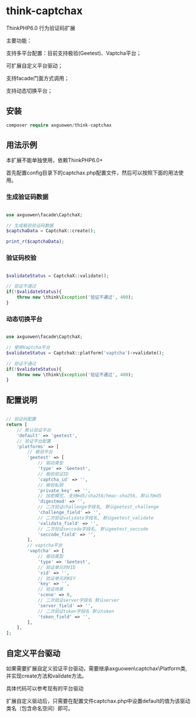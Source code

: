 # think-captchax

ThinkPHP6.0 行为验证码扩展

主要功能：

支持多平台配置：目前支持极验(Geetest)、Vaptcha平台；

可扩展自定义平台驱动；

支持facade门面方式调用；

支持动态切换平台；

## 安装

~~~php
composer require axguowen/think-captchax
~~~

## 用法示例

本扩展不能单独使用，依赖ThinkPHP6.0+

首先配置config目录下的captchax.php配置文件，然后可以按照下面的用法使用。

### 生成验证码数据

~~~php

use axguowen\facade\CaptchaX;

// 生成极验验证码数据
$captchaData = CaptchaX::create();

print_r($captchaData);

~~~

### 验证码校验

~~~php

$validateStatus = CaptchaX::validate();

// 验证不通过
if(!$validateStatus){
    throw new \think\Exception('验证不通过', 400);
}

~~~

### 动态切换平台

~~~php

use axguowen\facade\CaptchaX;

// 使用Vaptcha平台
$validateStatus = CaptchaX::platform('vaptcha')->validate();

// 验证不通过
if(!$validateStatus){
    throw new \think\Exception('验证不通过', 400);
}

~~~

## 配置说明

~~~php

// 验证码配置
return [
    // 默认验证平台
    'default' => 'geetest',
    // 验证平台配置
    'platforms' => [
        // 极验平台
        'geetest' => [
            // 驱动类型
            'type' => 'Geetest',
            // 极验验证ID
            'captcha_id' => '',
            // 极验私钥
            'private_key' => '',
            // 加密模式, 支持md5/sha256/hmac-sha256, 默认为md5
            'digestmod' => '',
            // 二次验证challenge字段名, 默认geetest_challenge
            'challenge_field' => '',
            // 二次验证validate字段名, 默认geetest_validate
            'validate_field' => '',
            // 二次验证seccode字段名, 默认geetest_seccode
            'seccode_field' => '',
        ],
        // vaptcha平台
        'vaptcha' => [
            // 驱动类型
            'type' => 'Geetest',
            // 验证单元的VID
            'vid' => '',
            // 验证单元的KEY
            'key' => '',
            // 验证场景
            'scene' => 0,
            // 二次验证server字段名 默认server
            'server_field' => '',
            // 二次验证token字段名 默认token
            'token_field' => '',
        ],
    ],
];

~~~

## 自定义平台驱动

如果需要扩展自定义验证平台驱动，需要继承axguowen\captchax\Platform类, 并实现create方法和validate方法。

具体代码可以参考现有的平台驱动

扩展自定义驱动后，只需要在配置文件captchax.php中设置default的值为该驱动类名（包含命名空间）即可。